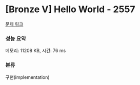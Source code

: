 # [Bronze V] Hello World - 2557 

[문제 링크](https://www.acmicpc.net/problem/2557) 

### 성능 요약

메모리: 11208 KB, 시간: 76 ms

### 분류

구현(implementation)


